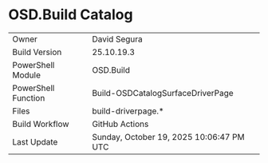 ﻿# OSD.Build Catalog

| | |
|-|-|
| Owner | David Segura |
| Build Version | 25.10.19.3 |
| PowerShell Module | OSD.Build |
| PowerShell Function | Build-OSDCatalogSurfaceDriverPage |
| Files | build-driverpage.* |
| Build Workflow | GitHub Actions |
| Last Update | Sunday, October 19, 2025 10:06:47 PM UTC |
